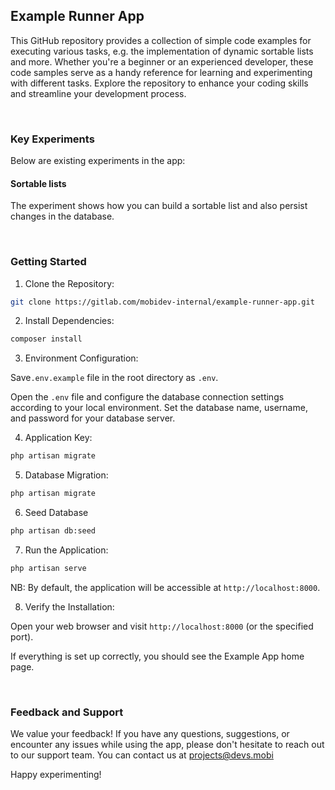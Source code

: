 ## Example Runner App

This GitHub repository provides a collection of simple code examples for executing various tasks, e.g. the implementation of dynamic sortable lists and more. Whether you're a beginner or an experienced developer, these code samples serve as a handy reference for learning and experimenting with different tasks. Explore the repository to enhance your coding skills and streamline your development process.

$~~~~~~~~~~~$
### Key Experiments
Below are existing experiments in the app:


#### Sortable lists
The experiment shows how you can build a sortable list and also persist changes in the database.

$~~~~~~~~~~~$
### Getting Started

1. Clone the Repository:

```bash
git clone https://gitlab.com/mobidev-internal/example-runner-app.git
```

2. Install Dependencies:

```bash
composer install
```

3. Environment Configuration:

Save`.env.example` file in the root directory as `.env`.

Open the `.env` file and configure the database connection settings according to your local environment. Set the database name, username, and password for your database server.

4. Application Key:

```bash
php artisan migrate
```

5. Database Migration:

```bash
php artisan migrate
```

6. Seed Database

```bash
php artisan db:seed
```

7. Run the Application:

```bash
php artisan serve
```
NB: By default, the application will be accessible at `http://localhost:8000`.

8. Verify the Installation:

Open your web browser and visit `http://localhost:8000` (or the specified port).

If everything is set up correctly, you should see the Example App home page.

$~~~~~~~~~~~$
### Feedback and Support

We value your feedback! If you have any questions, suggestions, or encounter any issues while using the app, please don't hesitate to reach out to our support team. You can contact us at projects@devs.mobi

Happy experimenting!
